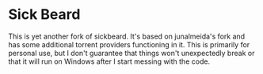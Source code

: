 # Sick Beard

This is yet another fork of sickbeard. It's based on junalmeida's fork and has
some additional torrent providers functioning in it. This is primarily for
personal use, but I don't guarantee that things won't unexpectedly break or that
it will run on Windows after I start messing with the code.